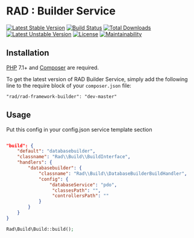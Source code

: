 RAD : Builder Service
==========================

[![Latest Stable Version](https://poser.pugx.org/rad/rad-framework-builder/v/stable)](https://packagist.org/packages/rad/rad-framework-builder)
[![Build Status](https://travis-ci.org/guillaumemonet/rad-framework-builder.svg?branch=master)](https://travis-ci.org/guillaumemonet/rad-framework-builder)
[![Total Downloads](https://poser.pugx.org/rad/rad-framework-builder/downloads)](https://packagist.org/packages/rad/rad-framework-builder)
[![Latest Unstable Version](https://poser.pugx.org/rad/rad-framework-builder/v/unstable)](https://packagist.org/packages/rad/rad-framework-builder)
[![License](https://poser.pugx.org/rad/rad-framework/license)](https://packagist.org/packages/rad/rad-framework-builder)
[![Maintainability](https://api.codeclimate.com/v1/badges/7fe5b26b29ba7fd7bd10/maintainability)](https://codeclimate.com/github/guillaumemonet/rad-framework-builder/maintainability)

## Installation

[PHP](https://php.net) 7.1+ and [Composer](https://getcomposer.org) are required.

To get the latest version of RAD Builder Service, simply add the following line to the require block of your `composer.json` file:

```
"rad/rad-framework-builder": "dev-master"
```

## Usage

Put this config in your config.json service template section 

```json

"build": {
    "default": "databasebuilder",
    "classname": "Rad\\Build\\BuildInterface",
    "handlers": {
        "databasebuilder": {
            "classname": "Rad\\Build\\DatabaseBuilderBuildHandler",
            "config": {
                "databaseService": "pdo",
                 "classesPath": "",
                 "controllersPath": ""
            }
        }
    }
}


```

```php
Rad\Build\Build::build();
```




